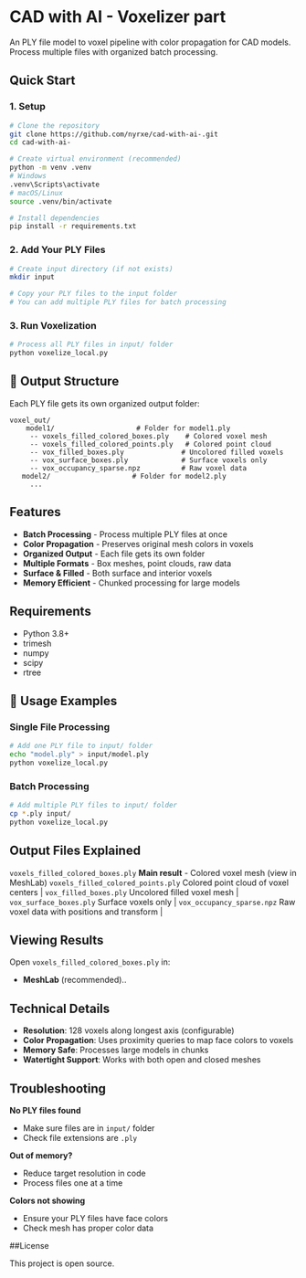 # CAD with AI - Voxelizer part

An PLY file model to voxel pipeline with color propagation for CAD models. Process multiple files with organized batch processing.

##  Quick Start

### 1. Setup
```bash
# Clone the repository
git clone https://github.com/nyrxe/cad-with-ai-.git
cd cad-with-ai-

# Create virtual environment (recommended)
python -m venv .venv
# Windows
.venv\Scripts\activate
# macOS/Linux
source .venv/bin/activate

# Install dependencies
pip install -r requirements.txt
```

### 2. Add Your PLY Files
```bash
# Create input directory (if not exists)
mkdir input

# Copy your PLY files to the input folder
# You can add multiple PLY files for batch processing
```

### 3. Run Voxelization
```bash
# Process all PLY files in input/ folder
python voxelize_local.py
```

## 📁 Output Structure

Each PLY file gets its own organized output folder:

```
voxel_out/
    model1/                    # Folder for model1.ply
     -- voxels_filled_colored_boxes.ply    # Colored voxel mesh
     -- voxels_filled_colored_points.ply   # Colored point cloud
     -- vox_filled_boxes.ply              # Uncolored filled voxels
     -- vox_surface_boxes.ply             # Surface voxels only
     -- vox_occupancy_sparse.npz          # Raw voxel data
   model2/                    # Folder for model2.ply
     ... 
```

##  Features

- **Batch Processing** - Process multiple PLY files at once
- **Color Propagation** - Preserves original mesh colors in voxels
- **Organized Output** - Each file gets its own folder
- **Multiple Formats** - Box meshes, point clouds, raw data
- **Surface & Filled** - Both surface and interior voxels
- **Memory Efficient** - Chunked processing for large models

## Requirements

- Python 3.8+
- trimesh
- numpy
- scipy
- rtree

## 🔧 Usage Examples

### Single File Processing
```bash
# Add one PLY file to input/ folder
echo "model.ply" > input/model.ply
python voxelize_local.py
```

### Batch Processing
```bash
# Add multiple PLY files to input/ folder
cp *.ply input/
python voxelize_local.py
```

##  Output Files Explained


`voxels_filled_colored_boxes.ply`  **Main result** - Colored voxel mesh (view in MeshLab) 
`voxels_filled_colored_points.ply`  Colored point cloud of voxel centers |
`vox_filled_boxes.ply`  Uncolored filled voxel mesh |
`vox_surface_boxes.ply` Surface voxels only |
`vox_occupancy_sparse.npz`  Raw voxel data with positions and transform |

## Viewing Results

Open `voxels_filled_colored_boxes.ply` in:
- **MeshLab** (recommended)..


##  Technical Details

- **Resolution**: 128 voxels along longest axis (configurable)
- **Color Propagation**: Uses proximity queries to map face colors to voxels
- **Memory Safe**: Processes large models in chunks
- **Watertight Support**: Works with both open and closed meshes

##  Troubleshooting

**No PLY files found**
- Make sure files are in `input/` folder
- Check file extensions are `.ply`

**Out of memory?**
- Reduce target resolution in code
- Process files one at a time

**Colors not showing**
- Ensure your PLY files have face colors
- Check mesh has proper color data

##License

This project is open source.
